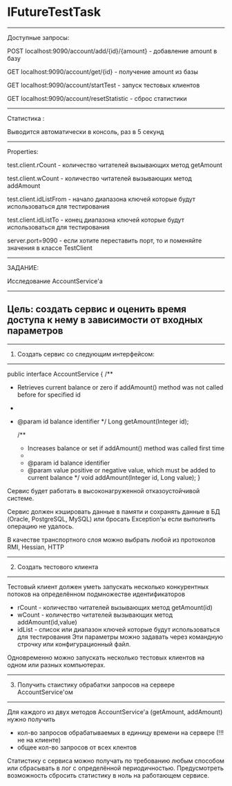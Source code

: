 # IFutureTestTask

------------------------------------------------------------------------------------------------------
Доступные запросы:

POST localhost:9090/account/add/{id}/{amount}   - добавление amount в базу

GET localhost:9090/account/get/{id}             - получение amount из базы

GET localhost:9090/account/startTest            - запуск тестовых клиентов

GET localhost:9090/account/resetStatistic       - сброс статистики


------------------------------------------------------------------------------------------------------
Статистика :

Выводится автоматически в консоль, раз в 5 секунд

------------------------------------------------------------------------------------------------------
Properties:

test.client.rCount      - количество читателей вызывающих метод getAmount 

test.client.wCount      - количество читателей вызывающих метод addAmount

test.client.idListFrom  - начало диапазона ключей которые будут использоваться для тестирования

test.client.idListTo    - конец диапазона ключей которые будут использоваться для тестирования

server.port=9090        - если хотите переставить порт, то и поменяйте значения в классе TestClient

------------------------------------------------------------------------------------------------------
ЗАДАНИЕ:

Исследование AccountService'а

------------------------------------------------------------------------------------------------------
Цель: создать сервис и оценить время доступа к нему в зависимости от входных параметров
------------------------------------------------------------------------------------------------------

------------------------------------------------------------------------------------------------------
1. Создать сервис со следующим интерфейсом:
------------------------------------------------------------------------------------------------------
public interface AccountService
{
/**
* Retrieves current balance or zero if addAmount() method was not called before for specified id
*
* @param id balance identifier
*/
Long getAmount(Integer id);

    /**
     * Increases balance or set if addAmount() method was called first time
     *
     * @param id balance identifier
     * @param value positive or negative value, which must be added to current balance
     */
    void addAmount(Integer id, Long value);
}

Сервис будет работать в высоконагруженной отказоустойчивой системе.

Сервис должен кэшировать данные в памяти и сохранять данные в БД (Oracle, PostgreSQL, MySQL)
или бросать Exception'ы если выполнить операцию не удалось.

В качестве транспортного слоя можно выбрать любой из протоколов RMI, Hessian, HTTP

------------------------------------------------------------------------------------------------------
2. Создать тестового клиента
------------------------------------------------------------------------------------------------------
Тестовый клиент должен уметь запускать несколько конкурентных потоков на определённом подмножестве идентификаторов
- rCount - количество читателей вызывающих метод getAmount(id)
- wCount - количество читателей вызывающих метод addAmount(id,value)
- idList - список или диапазон ключей которые будут использоваться для тестирования
  Эти параметры можно задавать через командную строчку или конфигурационный файл.

Одновременно можно запускать несколько тестовых клиентов на одном или разных компьютерах.

------------------------------------------------------------------------------------------------------
3. Получить стаистику обрабатки запросов на сервере AccountService'ом
------------------------------------------------------------------------------------------------------
Для каждого из двух методов AccountService'а (getAmount, addAmount) нужно получить
- кол-во запросов обрабатываемых в единицу времени на сервере (!!! не на клиенте)
- общее кол-во запросов от всех клентов

Статистику с сервиса можно получать по требованию любым способом
или сбрасывать в лог с определённой периодичностью.
Предусмотреть возможность сбросить статистику в ноль на работающем сервисе.
